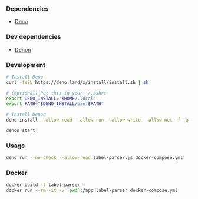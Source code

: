 ### Dependencies

- [Deno](https://deno.land)

### Dev dependencies

- [Denon](https://github.com/denosaurs/denon)

### Development

```sh
# Install Deno
curl -fsSL https://deno.land/x/install/install.sh | sh

# (optional) Put this in your ~/.zshrc
export DENO_INSTALL="$HOME/.local"
export PATH="$DENO_INSTALL/bin:$PATH"

# Install Denon
deno install --allow-read --allow-run --allow-write --allow-net -f -q --unstable https://deno.land/x/denon@2.3.2/denon.ts
```

```sh
denon start
```

### Usage

```sh
deno run --no-check --allow-read label-parser.js docker-compose.yml
```

### Docker

```sh
docker build -t label-parser .
docker run --rm -it -v `pwd`:/app label-parser docker-compose.yml
```
